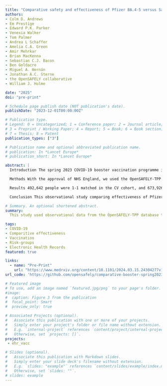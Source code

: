 ```yaml
---
title: "Comparative safety and effectiveness of Pfizer BA.4-5 versus Sanofi during the spring 2023 COVID-19 booster vaccination programme in England: a matched cohort study in OpenSAFELY-TPP"
authors:
- Colm D. Andrews
- Em Prestige
- Edward P.K. Parker
- Venexia Walker
- Tom Palmer
- Andrea L Schaffer
- Amelia C.A. Green
- Amir Mehrkar
- Brian MacKenna
- Sebastian C.J. Bacon
- Ben Goldacre
- Miguel A. Hernán
- Jonathan A.C. Sterne
- the OpenSAFELY collaborative
- William J. Hulme

date: "2025"
doi: "pre-print"

# Schedule page publish date (NOT publication's date).
publishDate: "2023-12-01T00:00:00Z"

# Publication type.
# Legend: 0 = Uncategorized; 1 = Conference paper; 2 = Journal article;
# 3 = Preprint / Working Paper; 4 = Report; 5 = Book; 6 = Book section;
# 7 = Thesis; 8 = Patent
publication_types: ["3"]

# Publication name and optional abbreviated publication name.
# publication: In *Lancet Europe*
# publication_short: In *Lancet Europe*

abstract: |
  Introduction The spring 2023 COVID-19 booster vaccination programme in England used both Pfizer BA.4-5 and Sanofi vaccines. All people aged 75 years or over and the clinically vulnerable were eligible to receive a booster dose. Direct comparisons of the effectiveness of these two vaccines in boosting protection against severe COVID-19 events have not been made in trials or observational data.

  Methods With the approval of NHS England, we used the OpenSAFELY-TPP database to compare effectiveness of the Pfizer BA.4-5 and Sanofi vaccines during the spring 2023 booster programme, between 1 April and 30 June 2023. We investigated two cohorts separately: those aged 75 or over (75+); and those aged 50 or over and clinically vulnerable (CV). In each cohort, vaccine recipients were matched on date of vaccination, COVID-19 vaccine history, age, and other characteristics. Effectiveness outcomes were COVID-19 hospital admission, COVID-19 critical care admission, and COVID-19 death up to 16 weeks after vaccination. Safety outcomes were pericarditis and myocarditis up to 4 weeks after vaccination. We report the cumulative incidence of each outcome, and compare safety and effectiveness using risk differences (RD), relative risks (RR), and incidence rate ratios (IRRs).

  Results 492,642 people were 1-1 matched in the CV cohort, and 673,926 in the 75+ cohort, contributing a total of 7,423,251 and 10,173,230 person-weeks of follow-up, respectively. The incidence of COVID-19 hospital admission was higher for Sanofi than for Pfizer BA.4-5. In the CV cohort, 16-week risks per 10,000 people were 22.3 (95%CI 20.4 to 24.3) for Pfizer BA.4-5 and 26.4 (24.4 to 28.7) for Sanofi, with an IRR of 1.19 (95%CI 1.06 to 1.34). In the 75+ cohort, these were 17.5 (16.1 to 19.1) for Pfizer BA.4-5 and 20.4 (18.9 to 22.1) for Sanofi, with an IRR of 1.18 (1.05-1.32). These findings were similar across all pre-specified subgroups. More severe COVID-19 related outcomes (critical care admission and death), and safety outcomes at 4 weeks, were rare in both vaccines so we could not reliably compare effectiveness of the two vaccines.

  Conclusion This observational study comparing effectiveness of Pfizer BA.4-5 and Sanofi vaccine during the spring 2023 programme in England in the two main eligible cohorts – people aged 75 and over and in clinically vulnerable people – found some evidence of superior effectiveness against COVID-19 hospital admission for Pfizer BA.4-5 compared with Sanofi within 16 weeks after vaccination.

# Summary. An optional shortened abstract.
summary: 
  This study used observational data from the OpenSAFELY-TPP database to compare the effectiveness and safety of Pfizer BA.4-5 and Sanofi COVID-19 vaccines during England’s spring 2023 booster programme among people aged 75+ and clinically vulnerable individuals.

tags:
- COVID-19
- Comparitive effectiveness
- Vaccination
- Risk-groups
- Electronic Health Records
featured: true

links:
  - name: "Pre-Print"
    url: "https://www.medrxiv.org/content/10.1101/2024.03.15.24304277v1"
url_code: 'https://github.com/opensafely/comparative-booster-spring2023'

# Featured image
# To use, add an image named `featured.jpg/png` to your page's folder. 
#image:
#  caption: Figure 3 from the publication
#  focal_point: Smart
#  preview_only: true

# Associated Projects (optional).
#   Associate this publication with one or more of your projects.
#   Simply enter your project's folder or file name without extension.
#   E.g. `internal-project` references `content/project/internal-project/index.md`.
#   Otherwise, set `projects: []`.
projects:
 - ehr_vacc

# Slides (optional).
#   Associate this publication with Markdown slides.
#   Simply enter your slide deck's filename without extension.
#   E.g. `slides: "example"` references `content/slides/example/index.md`.
#   Otherwise, set `slides: ""`.
# slides: example
---
```


